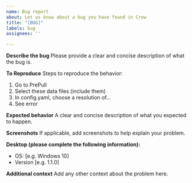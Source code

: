 ```yaml
---
name: Bug report
about: Let us know about a bug you have found in Crow
title: "[BUG]"
labels: bug
assignees: ''

---
```


**Describe the bug**
Please provide a clear and concise description of what the bug is.

**To Reproduce**
Steps to reproduce the behavior:
1. Go to PrePull
2. Select these data files (include them)
3. In config.yaml, choose a resolution of...
4. See error

**Expected behavior**
A clear and concise description of what you expected to happen.

**Screenshots**
If applicable, add screenshots to help explain your problem.

**Desktop (please complete the following information):**
 - OS: [e.g. Windows 10]
 - Version [e.g. 1.1.0]

**Additional context**
Add any other context about the problem here.
